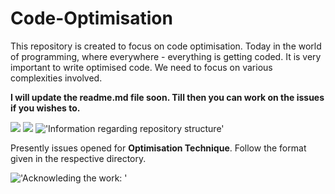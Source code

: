 # Code-Optimisation
This repository is created to focus on code optimisation. Today in the world of programming, where everywhere - everything is getting coded. It is very important to write optimised code. We need to focus on various complexities involved.

<b>I will update the readme.md file soon. Till then you can work on the issues if you wishes to. </b>

![](https://img.shields.io/badge/status-ongoing-green)
![](https://img.shields.io/badge/languages%20allowed-No%20restriction-red)
!['Information regarding repository structure'](https://img.shields.io/badge/warning-strictly%20follow%20discrete%20structure-red)


Presently issues opened for <b>Optimisation Technique</b>. Follow the format given in the respective directory.

!['Acknowleding the work: '](https://img.shields.io/badge/Compulsion-Mention%20reference-navy%20blue)
